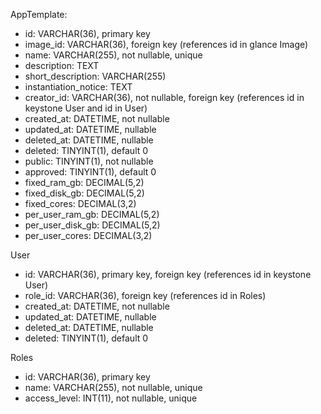 AppTemplate:
- id: VARCHAR(36), primary key
- image_id: VARCHAR(36), foreign key (references id in glance Image)
- name: VARCHAR(255), not nullable, unique
- description: TEXT
- short_description: VARCHAR(255)
- instantiation_notice: TEXT
- creator_id: VARCHAR(36), not nullable, foreign key (references id in keystone User and id in User)
- created_at: DATETIME, not nullable
- updated_at: DATETIME, nullable
- deleted_at: DATETIME, nullable
- deleted: TINYINT(1), default 0
- public: TINYINT(1), not nullable
- approved: TINYINT(1), default 0
- fixed_ram_gb: DECIMAL(5,2)
- fixed_disk_gb: DECIMAL(5,2)
- fixed_cores: DECIMAL(3,2)
- per_user_ram_gb: DECIMAL(5,2)
- per_user_disk_gb: DECIMAL(5,2)
- per_user_cores: DECIMAL(3,2)


User
- id: VARCHAR(36), primary key, foreign key (references id in keystone User)
- role_id: VARCHAR(36), foreign key (references id in Roles)
- created_at: DATETIME, not nullable
- updated_at: DATETIME, nullable
- deleted_at: DATETIME, nullable
- deleted: TINYINT(1), default 0

Roles
- id: VARCHAR(36), primary key
- name: VARCHAR(255), not nullable, unique
- access_level: INT(11), not nullable, unique
